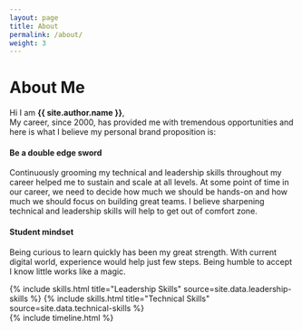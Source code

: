 ```yaml
---
layout: page
title: About
permalink: /about/
weight: 3
---
```


# **About Me**

Hi I am **{{ site.author.name }}**,<br>
My career, since 2000, has provided me with tremendous opportunities and here is what I believe my personal brand proposition is: 

#### **Be a double edge sword**

Continuously grooming my technical and leadership skills throughout my career helped me to sustain and scale at all levels. At some point of time in our career, we need to decide how much we should be hands-on and how much we should focus on building great teams. I believe sharpening technical and leadership skills will help to get out of comfort zone. 

#### **Student mindset**
Being curious to learn quickly has been my great strength. With current digital world, experience would help just few steps. Being humble to accept I know little works like a magic. 


<div class="row">
{% include skills.html title="Leadership Skills" source=site.data.leadership-skills %}
{% include skills.html title="Technical Skills" source=site.data.technical-skills %}
</div>

<div class="row">
{% include timeline.html %}
</div>